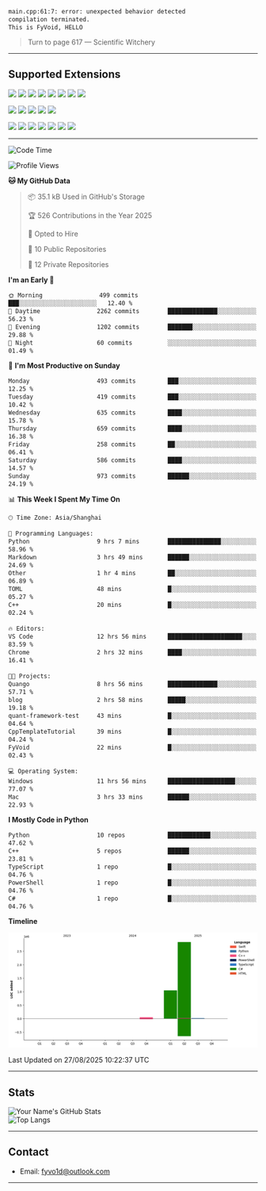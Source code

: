 ```
main.cpp:61:7: error: unexpected behavior detected
compilation terminated.
This is FyVoid, HELLO
```

> Turn to page 617 — Scientific Witchery

---

## Supported Extensions

<p>
<p align="left">
  <img src="https://cdn.jsdelivr.net/gh/devicons/devicon/icons/cplusplus/cplusplus-original.svg" height="40" />
  <img src="https://cdn.jsdelivr.net/gh/devicons/devicon/icons/csharp/csharp-original.svg" height="40" />
  <img src="https://cdn.jsdelivr.net/gh/devicons/devicon/icons/python/python-original.svg" height="40" />
  <img src="https://cdn.jsdelivr.net/gh/devicons/devicon/icons/swift/swift-original.svg" height="40" />
  <img src="https://cdn.jsdelivr.net/gh/devicons/devicon@latest/icons/typescript/typescript-original.svg" height="40" />
  <img src="https://cdn.jsdelivr.net/gh/devicons/devicon@latest/icons/java/java-original.svg" height="40" />
  <img src="https://cdn.jsdelivr.net/gh/devicons/devicon@latest/icons/javascript/javascript-original.svg" height="40" />
  <img src="https://cdn.jsdelivr.net/gh/devicons/devicon@latest/icons/wasm/wasm-original.svg" height="40" />
          
</p>
<p align="left">
  <img src="https://cdn.jsdelivr.net/gh/devicons/devicon/icons/git/git-original.svg" height="40" />
  <img src="https://cdn.jsdelivr.net/gh/devicons/devicon/icons/docker/docker-original.svg" height="40" />
  <img src="https://cdn.jsdelivr.net/gh/devicons/devicon/icons/vscode/vscode-original.svg" height="40" />
  <img src="https://cdn.jsdelivr.net/gh/devicons/devicon/icons/cmake/cmake-original.svg" height="40" />
  <img src="https://cdn.jsdelivr.net/gh/devicons/devicon@latest/icons/debian/debian-original.svg" height="40" />
</p>
<p align="left">
  <img src="https://www.vulkan.org/user/themes/vulkan/images/logo/vulkan-logo.svg" height="40" />
  <img src="https://cdn.jsdelivr.net/gh/devicons/devicon/icons/opengl/opengl-original.svg" height="40" />
  <img src="https://cdn.jsdelivr.net/gh/devicons/devicon@latest/icons/webgpu/webgpu-original-wordmark.svg" height="40" />    
  <img src="https://cdn.jsdelivr.net/gh/devicons/devicon/icons/pytorch/pytorch-original.svg" height="40" />
  <img src="https://cdn.jsdelivr.net/gh/devicons/devicon/icons/unity/unity-original.svg" height="40" />
  <img src="https://cdn.jsdelivr.net/gh/devicons/devicon/icons/unrealengine/unrealengine-original.svg" height="40" />
  <img src="https://cdn.jsdelivr.net/gh/devicons/devicon@latest/icons/postgresql/postgresql-original.svg" height="40" />
</p>
</p>


---

<!--START_SECTION:waka-->
![Code Time](http://img.shields.io/badge/Code%20Time-357%20hrs%209%20mins-blue)

![Profile Views](http://img.shields.io/badge/Profile%20Views-12-blue)

**🐱 My GitHub Data** 

> 📦 35.1 kB Used in GitHub's Storage 
 > 
> 🏆 526 Contributions in the Year 2025
 > 
> 💼 Opted to Hire
 > 
> 📜 10 Public Repositories 
 > 
> 🔑 12 Private Repositories 
 > 
**I'm an Early 🐤** 

```text
🌞 Morning                499 commits         ███░░░░░░░░░░░░░░░░░░░░░░   12.40 % 
🌆 Daytime                2262 commits        ██████████████░░░░░░░░░░░   56.23 % 
🌃 Evening                1202 commits        ███████░░░░░░░░░░░░░░░░░░   29.88 % 
🌙 Night                  60 commits          ░░░░░░░░░░░░░░░░░░░░░░░░░   01.49 % 
```
📅 **I'm Most Productive on Sunday** 

```text
Monday                   493 commits         ███░░░░░░░░░░░░░░░░░░░░░░   12.25 % 
Tuesday                  419 commits         ███░░░░░░░░░░░░░░░░░░░░░░   10.42 % 
Wednesday                635 commits         ████░░░░░░░░░░░░░░░░░░░░░   15.78 % 
Thursday                 659 commits         ████░░░░░░░░░░░░░░░░░░░░░   16.38 % 
Friday                   258 commits         ██░░░░░░░░░░░░░░░░░░░░░░░   06.41 % 
Saturday                 586 commits         ████░░░░░░░░░░░░░░░░░░░░░   14.57 % 
Sunday                   973 commits         ██████░░░░░░░░░░░░░░░░░░░   24.19 % 
```


📊 **This Week I Spent My Time On** 

```text
🕑︎ Time Zone: Asia/Shanghai

💬 Programming Languages: 
Python                   9 hrs 7 mins        ███████████████░░░░░░░░░░   58.96 % 
Markdown                 3 hrs 49 mins       ██████░░░░░░░░░░░░░░░░░░░   24.69 % 
Other                    1 hr 4 mins         ██░░░░░░░░░░░░░░░░░░░░░░░   06.89 % 
TOML                     48 mins             █░░░░░░░░░░░░░░░░░░░░░░░░   05.27 % 
C++                      20 mins             █░░░░░░░░░░░░░░░░░░░░░░░░   02.24 % 

🔥 Editors: 
VS Code                  12 hrs 56 mins      █████████████████████░░░░   83.59 % 
Chrome                   2 hrs 32 mins       ████░░░░░░░░░░░░░░░░░░░░░   16.41 % 

🐱‍💻 Projects: 
Quango                   8 hrs 56 mins       ██████████████░░░░░░░░░░░   57.71 % 
blog                     2 hrs 58 mins       █████░░░░░░░░░░░░░░░░░░░░   19.18 % 
quant-framework-test     43 mins             █░░░░░░░░░░░░░░░░░░░░░░░░   04.64 % 
CppTemplateTutorial      39 mins             █░░░░░░░░░░░░░░░░░░░░░░░░   04.24 % 
FyVoid                   22 mins             █░░░░░░░░░░░░░░░░░░░░░░░░   02.43 % 

💻 Operating System: 
Windows                  11 hrs 56 mins      ███████████████████░░░░░░   77.07 % 
Mac                      3 hrs 33 mins       ██████░░░░░░░░░░░░░░░░░░░   22.93 % 
```

**I Mostly Code in Python** 

```text
Python                   10 repos            ████████████░░░░░░░░░░░░░   47.62 % 
C++                      5 repos             ██████░░░░░░░░░░░░░░░░░░░   23.81 % 
TypeScript               1 repo              █░░░░░░░░░░░░░░░░░░░░░░░░   04.76 % 
PowerShell               1 repo              █░░░░░░░░░░░░░░░░░░░░░░░░   04.76 % 
C#                       1 repo              █░░░░░░░░░░░░░░░░░░░░░░░░   04.76 % 
```



**Timeline**

![Lines of Code chart](https://raw.githubusercontent.com/FyVoid/FyVoid/main/assets/bar_graph.png)


 Last Updated on 27/08/2025 10:22:37 UTC
<!--END_SECTION:waka-->

---

## Stats

![Your Name's GitHub Stats](https://github-readme-stats.vercel.app/api?username=fyvoid&show_icons=true&theme=tokyonight)  
![Top Langs](https://github-readme-stats.vercel.app/api/top-langs/?username=fyvoid&layout=compact&theme=tokyonight)

---

## Contact

- Email: [fyvo1d@outlook.com](fyvo1d@outlook.com)  

---

